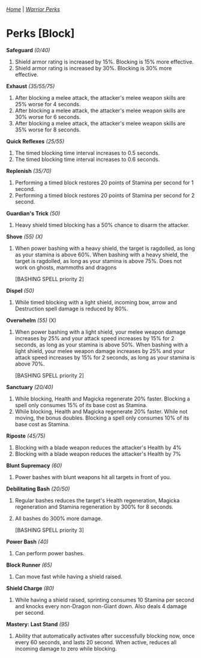 _[Home](../)_ |
_[Warrior Perks](../warrior)_

# Perks [Block]

**Safeguard** _(0/40)_
1. Shield armor rating is increased by 15%. Blocking is 15% more effective.
2. Shield armor rating is increased by 30%. Blocking is 30% more effective.

**Exhaust** _(35/55/75)_
1. After blocking a melee attack, the attacker's melee weapon skills are 25% worse for 4 seconds.
2. After blocking a melee attack, the attacker's melee weapon skills are 30% worse for 6 seconds.
3. After blocking a melee attack, the attacker's melee weapon skills are 35% worse for 8 seconds.

**Quick Reflexes** _(25/55)_
1. The timed blocking time interval increases to 0.5 seconds.
2. The timed blocking time interval increases to 0.6 seconds.

**Replenish** _(35/70)_
1. Performing a timed block restores 20 points of Stamina per second for 1 second.
2. Performing a timed block restores 20 points of Stamina per second for 2 second.

**Guardian's Trick** _(50)_
1. Heavy shield timed blocking has a 50% chance to disarm the attacker.

**Shove** _(55) (X)_
1. When power bashing with a heavy shield, the target is ragdolled, as long as your stamina is above 60%.
When bashing with a heavy shield, the target is ragdolled, as long as your stamina is above 75%.
Does not work on ghosts, mammoths and dragons

    [BASHING SPELL priority 2]

**Dispel** _(50)_
1. While timed blocking with a light shield, incoming bow, arrow and Destruction spell damage is reduced by 80%.

**Overwhelm** _(55)_ (X)
1. When power bashing with a light shield, your melee weapon damage increases by 25% and your attack speed increases by 15% for 2 seconds, as long as your stamina is above 50%.
When bashing with a light shield, your melee weapon damage increases by 25% and your attack speed increases by 15% for 2 seconds, as long as your stamina is above 70%.

    [BASHING SPELL priority 2]
    
**Sanctuary** _(20/40)_
1. While blocking, Health and Magicka regenerate 20% faster. Blocking a spell only consumes 15% of its base cost as Stamina.
1. While blocking, Health and Magicka regenerate 20% faster. While not moving, the bonus doubles. Blocking a spell only consumes 10% of its base cost as Stamina.

**Riposte** _(45/75)_
1. Blocking with a blade weapon reduces the attacker's Health by 4%
2. Blocking with a blade weapon reduces the attacker's Health by 7%

**Blunt Supremacy** _(60)_
1. Power bashes with blunt weapons hit all targets in front of you.

**Debilitating Bash** _(20/50)_
1. Regular bashes reduces the target's Health regeneration, Magicka regeneration and Stamina regeneration by 300% for 8 seconds.
2. All bashes do 300% more damage.

    [BASHING SPELL priority 3]

**Power Bash** _(40)_
1. Can perform power bashes.

**Block Runner** _(65)_
1. Can move fast while having a shield raised.

**Shield Charge** _(80)_
1. While having a shield raised, sprinting consumes 10 Stamina per second and knocks every non-Dragon non-Giant down. Also deals 4 damage per second.

**Mastery: Last Stand** _(95)_
1. Ability that automatically activates after successfully blocking now, once every 60 seconds, and lasts 20 second. When active, reduces all incoming damage to zero while blocking.
